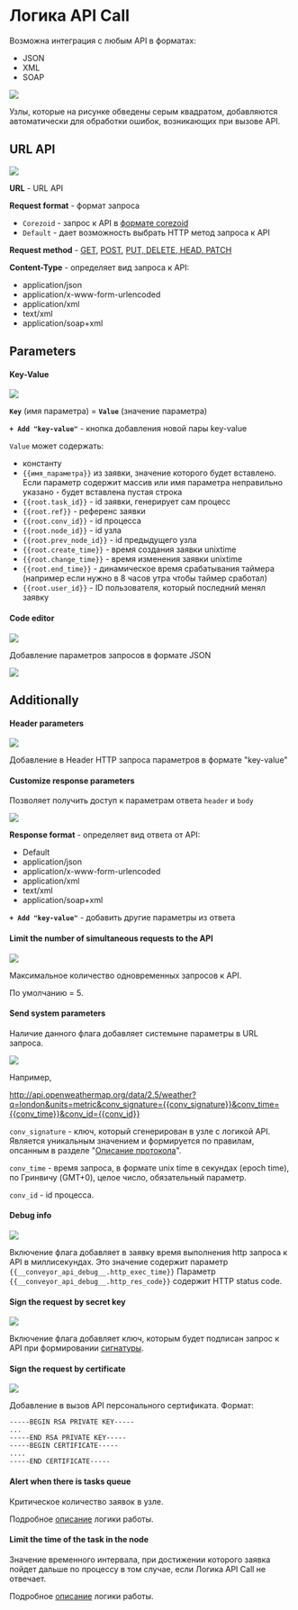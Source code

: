 # Логика API Call

Возможна интеграция с любым API в форматах:
*   JSON
*   XML
*   SOAP

![](../../img/create/api_call.png)

Узлы, которые на рисунке обведены серым квадратом, добавляются автоматически для обработки ошибок, возникающих при вызове API.

## URL API

![](../../img/create/api_call_URL_API.png)


**URL** - URL API

**Request format** - формат запроса
* `Corezoid` - запрос к API в [формате corezoid](corezoid.md)
* `Default` - дает возможность выбрать HTTP метод запроса к API

**Request method** - [GET](get.md), [POST](post.md), [PUT, DELETE, HEAD, PATCH](put__delete__head.md)

**Content-Type** - определяет вид запроса к API:
*   application/json
*   application/x-www-form-urlencoded
*   application/xml
*   text/xml
*   application/soap+xml


## Parameters

#### Key-Value

![](../../img/create/api_call_parameters.png)


**`Key`** (имя параметра) = **`Value`** (значение параметра)

**`+ Add "key-value"`** - кнопка добавления новой пары key-value

`Value` может содержать:
- константу
- `{{имя_параметра}}` из заявки, значение которого будет вставлено. Если параметр содержит массив или имя параметра неправильно указано - будет вставлена пустая строка
-   `{{root.task_id}}` - id заявки, генерирует сам процесс
-   `{{root.ref}}` - референс заявки
-   `{{root.conv_id}}` - id процесса
-   `{{root.node_id}}` - id узла
-   `{{root.prev_node_id}}` - id предыдущего узла
-   `{{root.create_time}}` - время создания заявки unixtime
-   `{{root.change_time}}` - время изменения заявки unixtime
-   `{{root.end_time}}` - динамическое время срабатывания таймера (например если нужно в 8 часов утра чтобы таймер сработал)
-   `{{root.user_id}}` - ID пользователя, который последний менял заявку


#### Code editor

![](../../img/create/api_call_parameters_code_editor.png)

Добавление параметров запросов в формате JSON

![](../../img/create/editor_code.png)


## Additionally

#### Header parameters

![](../../img/create/api_call_header.png)

Добавление в Header HTTP запроса параметров в формате "key-value"

#### Customize response parameters

Позволяет получить доступ к параметрам ответа `header` и `body`

![](../../img/create/api_call_customize.png)

**Response format** - определяет вид ответа от API:
*   Default
*   application/json
*   application/x-www-form-urlencoded
*   application/xml
*   text/xml
*   application/soap+xml

**`+ Add "key-value"`** - добавить другие параметры из ответа

#### Limit the number of simultaneous requests to the API

![](../../img/create/api_call_threads.png)

Максимальное количество одновременных запросов к API.

По умолчанию = 5.


#### Send system parameters

Наличие данного флага добавляет системыне параметры в URL запроса.

![](../../img/create/api_call_send_sys.png)

Например,

http://api.openweathermap.org/data/2.5/weather?q=london&units=metric&conv_signature={{conv_signature}}&conv_time={{conv_time}}&conv_id={{conv_id}}

`conv_signature` - ключ, который сгенерирован в узле с логикой API. Является уникальным значением и формируется по правилам, опсанным в разделе "[Описание протокола](../../../api/spec.md)".

`conv_time` - время запроса, в формате unix time в секундах (epoch time), по Гринвичу (GMT+0), целое число, обязательный параметр.

`conv_id` - id процесса.


#### Debug info

![](../../img/create/api_call_debug.png)

Включение флага добавляет в заявку время выполнения http запроса к API в миллисекундах.
Это значение содержит параметр `{{__conveyor_api_debug__.http_exec_time}}`
Параметр `{{__conveyor_api_debug__.http_res_code}}` содержит HTTP status code.

#### Sign the request by secret key

![](../../img/create/api_call_sign_request.png)

Включение флага добавляет ключ, которым будет подписан запрос к API при формировании [сигнатуры](../../../api/spec.md).


#### Sign the request by certificate

![](../../img/create/api_call_srtificate.png)

Добавление в вызов API персонального сертификата. Формат:
```
-----BEGIN RSA PRIVATE KEY-----
...
-----END RSA PRIVATE KEY-----
-----BEGIN CERTIFICATE-----
....
-----END CERTIFICATE-----
```


#### Alert when there is tasks queue

Критическое количество заявок в узле.

Подробное [описание](../timer.md#tasks-limit) логики работы.

#### Limit the time of the task in the node

Значение временного интервала, при достижении которого заявка пойдет дальше по процессу в том случае, если Логика API Call не отвечает.

Подробное [описание](../timer.md#timer) логики работы.
